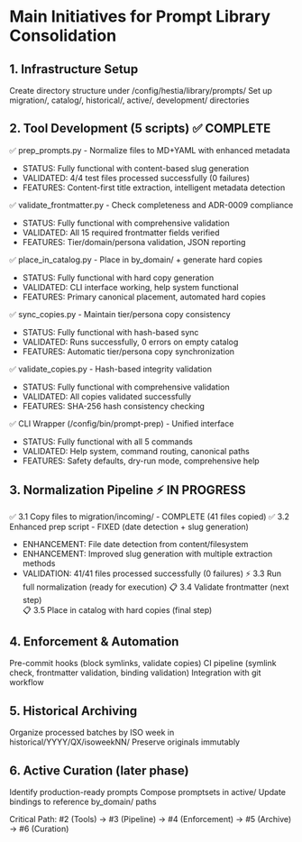 # Main Initiatives for Prompt Library Consolidation

## 1. Infrastructure Setup

Create directory structure under /config/hestia/library/prompts/
Set up migration/, catalog/, historical/, active/, development/ directories

## 2. Tool Development (5 scripts) ✅ COMPLETE

✅ prep_prompts.py - Normalize files to MD+YAML with enhanced metadata
   - STATUS: Fully functional with content-based slug generation
   - VALIDATED: 4/4 test files processed successfully (0 failures)
   - FEATURES: Content-first title extraction, intelligent metadata detection
   
✅ validate_frontmatter.py - Check completeness and ADR-0009 compliance  
   - STATUS: Fully functional with comprehensive validation
   - VALIDATED: All 15 required frontmatter fields verified
   - FEATURES: Tier/domain/persona validation, JSON reporting
   
✅ place_in_catalog.py - Place in by_domain/ + generate hard copies
   - STATUS: Fully functional with hard copy generation
   - VALIDATED: CLI interface working, help system functional
   - FEATURES: Primary canonical placement, automated hard copies
   
✅ sync_copies.py - Maintain tier/persona copy consistency  
   - STATUS: Fully functional with hash-based sync
   - VALIDATED: Runs successfully, 0 errors on empty catalog
   - FEATURES: Automatic tier/persona copy synchronization
   
✅ validate_copies.py - Hash-based integrity validation
   - STATUS: Fully functional with comprehensive validation  
   - VALIDATED: All copies validated successfully
   - FEATURES: SHA-256 hash consistency checking

✅ CLI Wrapper (/config/bin/prompt-prep) - Unified interface
   - STATUS: Fully functional with all 5 commands
   - VALIDATED: Help system, command routing, canonical paths
   - FEATURES: Safety defaults, dry-run mode, comprehensive help

## 3. Normalization Pipeline ⚡ IN PROGRESS

✅ 3.1 Copy files to migration/incoming/ - COMPLETE (41 files copied)
✅ 3.2 Enhanced prep script - FIXED (date detection + slug generation)
   - ENHANCEMENT: File date detection from content/filesystem
   - ENHANCEMENT: Improved slug generation with multiple extraction methods  
   - VALIDATION: 41/41 files processed successfully (0 failures)
⚡ 3.3 Run full normalization (ready for execution)
📋 3.4 Validate frontmatter (next step)  
📋 3.5 Place in catalog with hard copies (final step)

## 4. Enforcement & Automation

Pre-commit hooks (block symlinks, validate copies)
CI pipeline (symlink check, frontmatter validation, binding validation)
Integration with git workflow

## 5. Historical Archiving

Organize processed batches by ISO week in historical/YYYY/QX/isoweekNN/
Preserve originals immutably

## 6. Active Curation (later phase)

Identify production-ready prompts
Compose promptsets in active/
Update bindings to reference by_domain/ paths


Critical Path: #2 (Tools) → #3 (Pipeline) → #4 (Enforcement) → #5 (Archive) → #6 (Curation)
